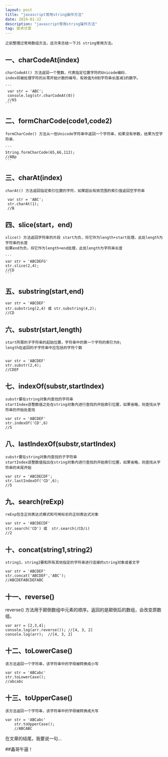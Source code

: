 ```yaml
---
layout: post
title: "javascript常用string操作方法"
date: 2019-01-22
description: "javascript常用string操作方法"
tag: 技术分享
---   
```


    之前整理过常用数组方法，这次来总结一下JS string常用方法。


## 一、charCodeAt(index)

    charCodeAt() 方法返回一个整数，代表指定位置字符的Unicode编码.
    index将被处理字符的从零开始计数的编号，有效值为0到字符串长度减1的数字。

    ```
     var str = 'ABC';
     console.log(str.charCodeAt(0))
     //65
    ```

## 二、formCharCode(code1,code2)

    formCharCode() 方法从一些Unicode字符串中返回一个字符串，如果没有参数，结果为空字符串.

    ```
    String.formCharCode(65,66,112);
    //ABp
    ```

## 三、charAt(index)

    charAt() 方法返回指定索引位置的字符，如果超出有效范围的索引值返回空字符串

   ```
    var str = 'ABC';
    str.charAt(1);
    //B
   ```

## 四、slice(start，end)

    slice() 方法返回字符串的片段 start为负，将它作为length+start处理，此处length为字符串的长度
    如果end为负，将它作为length+end处理，此处length为字符串长度

    ```
    var str = 'ABCDEFG'
    str.slice(2,4);
    //CD
    ```

## 五、substring(start,end)


    var str = 'ABCDEF'
    str.substring(2,4) 或 str.substring(4,2);
    //CD

## 六、substr(start,length)

    start所需的子字符串的起始位置，字符串中的第一个字符的索引为0;
    length在返回的子字符串中应包括的字符个数
    

    var str = 'ABCDEF'
    str.substr(2,4);
    //CDEF

## 七、indexOf(substr,startIndex)

    substr要在string对象内查找的字符串
    startIndex该整数值之处在string对象内进行查找的开始索引位置，如果省略，则查找从字符串的开始处查找

    var str = 'ABCDEF'
    str.indexOf('CD',6)
    //5

## 八、lastIndexOf(substr,startIndex)

    substr要在string对象内查找的子字符串
    startIndex该整数值指出在string对象内进行查找的开始索引位置，如果省略，则查找从字符串的末尾开始

    var str = 'ABCDECDF';
    str.lastIndexOf('CD',6);
    //5

## 九、search(reExp)

    reExp包含正则表达式模式和可用标志的正则表达式对象

    var str = 'ABCDECDF'
    str.search('CD') 或  str.search(/CD/i)
    //2

## 十、concat(string1,string2)

    string1，string2要和所有其他指定的字符串进行连接的string对象或者文字

    var str = 'ABCDEF'
    str.concat('ABCDEF','ABC');
    //ABCDEFABCDEFABC

## 十一、reverse()

   reverse() 方法用于颠倒数组中元素的顺序。返回的是颠倒后的数组，会改变原数组。

    var arr = [2,3,4];
    console.log(arr.reverse()); //[4, 3, 2]
    console.log(arr);  //[4, 3, 2]

## 十二、toLowerCase()

    该方法返回一个字符串，该字符串中的字母被转换成小写

    var str = 'ABCabc'
    str.toLowerCase();
    //abcabc


## 十三、toUpperCase()

    该方法返回一个字符串，该字符串中的字母被转换成大写

    var str = 'ABCabc'
        str.toUpperCase();
        //ABCABC


在文章的结尾，我要说一句...


##鑫哥牛逼！